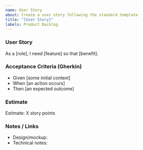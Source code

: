 ```yaml
---
name: User Story
about: Create a user story following the standard template
title: "[User Story]"
labels: Product Backlog
---
```


### User Story
As a [role], I need [feature] so that [benefit].

### Acceptance Criteria (Gherkin)
- Given [some initial context]  
- When [an action occurs]  
- Then [an expected outcome]

### Estimate
Estimate: X story points

### Notes / Links
- Design/mockup:  
- Technical notes:  
